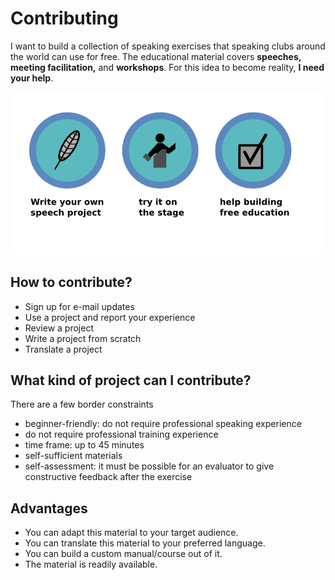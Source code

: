
# Contributing

I want to build a collection of speaking exercises that speaking
clubs around the world can use for free. The educational material
covers **speeches, meeting facilitation,** and **workshops**. For this idea to become reality, **I need your help**.

![Contributing](../images/contributing.png)

## How to contribute?

* Sign up for e-mail updates
* Use a project and report your experience
* Review a project
* Write a project from scratch
* Translate a project

## What kind of project can I contribute?

There are a few border constraints

* beginner-friendly: do not require professional speaking experience
* do not require professional training experience
* time frame: up to 45 minutes
* self-sufficient materials
* self-assessment: it must be possible for an evaluator to give constructive feedback after the exercise

## Advantages

* You can adapt this material to your target audience.
* You can translate this material to your preferred language.
* You can build a custom manual/course out of it.
* The material is readily available.
